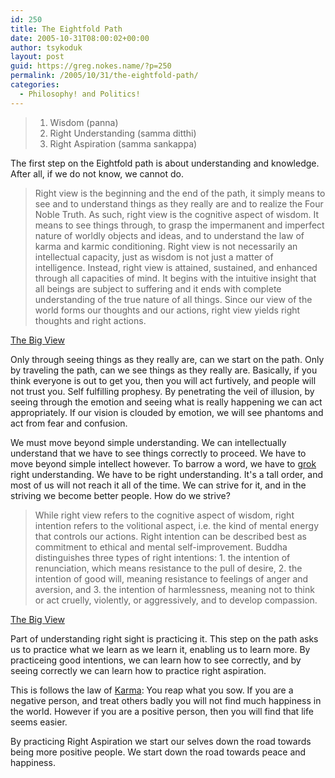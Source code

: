 ```yaml
---
id: 250
title: The Eightfold Path
date: 2005-10-31T08:00:02+00:00
author: tsykoduk
layout: post
guid: https://greg.nokes.name/?p=250
permalink: /2005/10/31/the-eightfold-path/
categories:
  - Philosophy! and Politics!
---
```

> 1. Wisdom (panna)  
> 2. Right Understanding (samma ditthi)  
> 3. Right Aspiration (samma sankappa)  

The first step on the Eightfold path is about understanding and knowledge. After all, if we do not know, we cannot do.

> Right view is the beginning and the end of the path, it simply means to see and to understand things as they really are and to realize the Four Noble Truth. As such, right view is the cognitive aspect of wisdom. It means to see things through, to grasp the impermanent and imperfect nature of worldly objects and ideas, and to understand the law of karma and karmic conditioning. Right view is not necessarily an intellectual capacity, just as wisdom is not just a matter of intelligence. Instead, right view is attained, sustained, and enhanced through all capacities of mind. It begins with the intuitive insight that all beings are subject to suffering and it ends with complete understanding of the true nature of all things. Since our view of the world forms our thoughts and our actions, right view yields right thoughts and right actions.

[The Big View](http://www.thebigview.com/buddhism/index.html)

Only through seeing things as they really are, can we start on the path. Only by traveling the path, can we see things as they really are. Basically, if you think everyone is out to get you, then you will act furtively, and people will not trust you. Self fulfilling prophesy. By penetrating the veil of illusion, by seeing through the emotion and seeing what is really happening we can act appropriately. If our vision is clouded by emotion, we will see phantoms and act from fear and confusion.

We must move beyond simple understanding. We can intellectually understand that we have to see things correctly to proceed. We have to move beyond simple intellect however. To barrow a word, we have to [grok](http://en.wikipedia.org/wiki/Grok) right understanding. We have to be right understanding. It's a tall order, and most of us will not reach it all of the time. We can strive for it, and in the striving we become better people. How do we strive?

> While right view refers to the cognitive aspect of wisdom, right intention refers to the volitional aspect, i.e. the kind of mental energy that controls our actions. Right intention can be described best as commitment to ethical and mental self-improvement. Buddha distinguishes three types of right intentions: 1. the intention of renunciation, which means resistance to the pull of desire, 2. the intention of good will, meaning resistance to feelings of anger and aversion, and 3. the intention of harmlessness, meaning not to think or act cruelly, violently, or aggressively, and to develop compassion.

[The Big View](http://www.thebigview.com/buddhism/index.html)

Part of understanding right sight is practicing it. This step on the path asks us to practice what we learn as we learn it, enabling us to learn more. By practiceing good intentions, we can learn how to see correctly, and by seeing correctly we can learn how to practice right aspiration.

This is follows the law of [Karma](http://en.wikipedia.org/wiki/Karma#Buddhism): You reap what you sow. If you are a negative person, and treat others badly you will not find much happiness in the world. However if you are a positive person, then you will find that life seems easier.

By practicing Right Aspiration we start our selves down the road towards being more positive people. We start down the road towards peace and happiness.